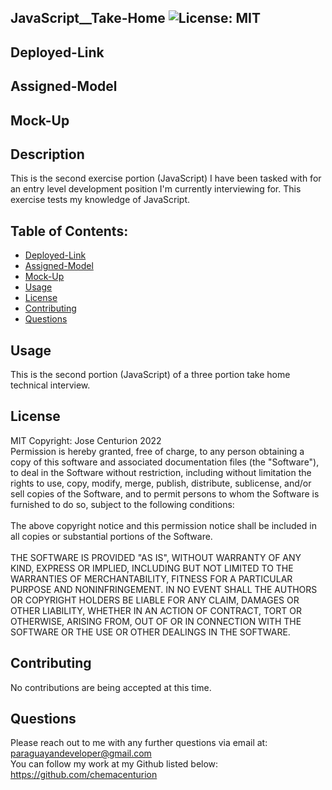## JavaScript__Take-Home ![License: MIT](https://img.shields.io/badge/License-MIT-yellow.svg)

## Deployed-Link
<!-- Click [HERE](https://chemacenturion.github.io/CSS__Take-Home/) for deployed site! -->

## Assigned-Model
<!-- ![Assigned-Model-GIF](https://github.com/chemacenturion/CSS__Take-Home/blob/main/assets/images/exersice-one.gif%20-%20Google%20Drive.gif?raw=true) -->

## Mock-Up
<!-- ![Mock-Up-GIF](https://github.com/chemacenturion/CSS__Take-Home/blob/main/assets/images/CSS__Take-Home.gif?raw=true) -->

## Description
This is the second exercise portion (JavaScript) I have been tasked with for an entry level development position I'm currently interviewing for. This exercise tests my knowledge of JavaScript.

## Table of Contents:
* [Deployed-Link](#Deployed-Link)
* [Assigned-Model](#Assigned-Model)
* [Mock-Up](#Mock-Up)
* [Usage](#Usage)
* [License](#License)
* [Contributing](#Contributing)
* [Questions](#Questions)

## Usage
This is the second portion (JavaScript) of a three portion take home technical interview.

## License
MIT Copyright: Jose Centurion 2022
<br/>
Permission is hereby granted, free of charge, to any person obtaining a copy of this software and associated documentation files (the "Software"), to deal in the Software without restriction, including without limitation the rights to use, copy, modify, merge, publish, distribute, sublicense, and/or sell copies of the Software, and to permit persons to whom the Software is furnished to do so, subject to the following conditions: <br/> <br/> The above copyright notice and this permission notice shall be included in all copies or substantial portions of the Software. <br/> <br/> THE SOFTWARE IS PROVIDED "AS IS", WITHOUT WARRANTY OF ANY KIND, EXPRESS OR IMPLIED, INCLUDING BUT NOT LIMITED TO THE WARRANTIES OF MERCHANTABILITY, FITNESS FOR A PARTICULAR PURPOSE AND NONINFRINGEMENT. IN NO EVENT SHALL THE AUTHORS OR COPYRIGHT HOLDERS BE LIABLE FOR ANY CLAIM, DAMAGES OR OTHER LIABILITY, WHETHER IN AN ACTION OF CONTRACT, TORT OR OTHERWISE, ARISING FROM, OUT OF OR IN CONNECTION WITH THE SOFTWARE OR THE USE OR OTHER DEALINGS IN THE SOFTWARE.

## Contributing
No contributions are being accepted at this time.

## Questions
Please reach out to me with any further questions via email at:
<br/>
paraguayandeveloper@gmail.com
<br/>
You can follow my work at my Github listed below:
<br/>
https://github.com/chemacenturion
